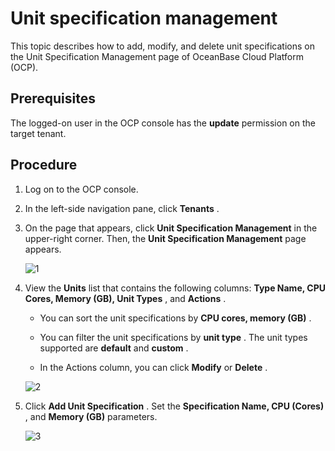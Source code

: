 # Unit specification management

This topic describes how to add, modify, and delete unit specifications on the Unit Specification Management page of OceanBase Cloud Platform (OCP).

## Prerequisites

The logged-on user in the OCP console has the **update** permission on the target tenant.

## Procedure

1. Log on to the OCP console.

2. In the left-side navigation pane, click **Tenants** .

3. On the page that appears, click **Unit Specification Management** in the upper-right corner. Then, the **Unit Specification Management** page appears.

   ![1](https://obbusiness-private.oss-cn-shanghai.aliyuncs.com/doc/img/ocp/403-ce/Unit%E8%A7%84%E6%A0%BC%E7%AE%A1%E7%90%86-1.png)

4. View the **Units** list that contains the following columns: **Type Name, CPU Cores, Memory (GB), Unit Types** , and **Actions** .

   * You can sort the unit specifications by **CPU cores, memory (GB)** .

   * You can filter the unit specifications by **unit type** . The unit types supported are **default** and **custom** .

   * In the Actions column, you can click **Modify** or **Delete** .

   ![2](https://obbusiness-private.oss-cn-shanghai.aliyuncs.com/doc/img/ocp/401/Unit%E8%A7%84%E6%A0%BC%E7%AE%A1%E7%90%86.png)

5. Click **Add Unit Specification** . Set the **Specification Name, CPU (Cores)** , and **Memory (GB)** parameters.

   ![3](https://obbusiness-private.oss-cn-shanghai.aliyuncs.com/doc/img/ocp/401/%E6%96%B0%E5%A2%9Eunit2.png)
